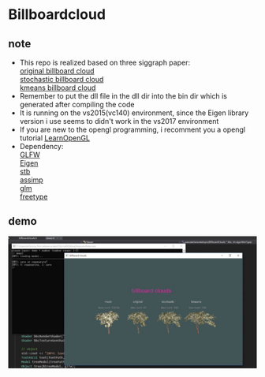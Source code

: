 # Billboardcloud
## note
+ This repo is realized based on three siggraph paper:  
[original billboard cloud](http://graphics.cs.yale.edu/site/sites/files/bc03_0.pdf)  
[stochastic billboard cloud](http://www.cs.utah.edu/~lacewell/billboardclouds/billboardclouds.pdf)  
[kmeans billboard cloud](https://www.cs.auckland.ac.nz/~burkhard/Publications/IVCNZ04_HuangNovinsWuensche.pdf)  
+ Remember to put the dll file in the dll dir into the bin dir which is generated after compiling the code
+ It is running on the vs2015(vc140) environment, since the Eigen library version i use seems to didn't work in the vs2017 environment
+ If you are new to the opengl programming, i recomment you a opengl tutorial [LearnOpenGL](https://learnopengl-cn.github.io/)
+ Dependency:  
[GLFW](http://www.glfw.org/)   
[Eigen](http://eigen.tuxfamily.org/index.php?title=Main_Page)    
[stb](https://github.com/nothings/stb)  
[assimp](http://www.assimp.org/)  
[glm](https://glm.g-truc.net/0.9.9/index.html)  
[freetype](codeproject.com/Articles/3144/SharpGL-a-C-OpenGL-class-library)  

## demo
![image](https://github.com/StrongerSuperman/Billboardcloud/blob/master/resources/demo.jpg)
